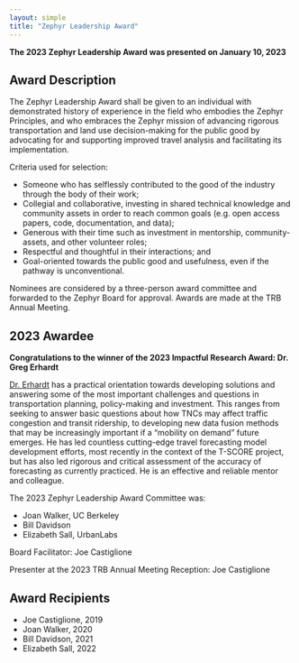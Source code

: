 ```yaml
---
layout: simple
title: "Zephyr Leadership Award"
---
```

**The 2023 Zephyr Leadership Award was presented on January 10, 2023**

## Award Description

The Zephyr Leadership Award shall be given to an individual with demonstrated history of experience in the field who embodies the Zephyr Principles, and who embraces the Zephyr mission of advancing rigorous transportation and land use decision-making for the public good by advocating for and supporting improved travel analysis and facilitating its implementation.

Criteria used for selection:
- Someone who has selflessly contributed to the good of the industry through the body of their work;
- Collegial and collaborative, investing in shared technical knowledge and community assets in order to reach common goals (e.g. open access papers, code, documentation, and data);
- Generous with their time such as investment in mentorship, community-assets, and other volunteer roles;
- Respectful and thoughtful in their interactions; and
- Goal-oriented towards the public good and usefulness, even if the pathway is unconventional.

Nominees are considered by a three-person award committee and forwarded to the Zephyr Board for approval.  Awards are made at the TRB Annual Meeting.

## 2023 Awardee

**Congratulations to the winner of the 2023 Impactful Research Award: Dr. Greg Erhardt**

[Dr. Erhardt](https://www.engr.uky.edu/directory/erhardt-greg) has a practical orientation towards developing solutions and answering some of the most important challenges and questions in transportation planning, policy-making and investment.  This ranges from seeking to answer basic questions about how TNCs may affect traffic congestion and transit ridership, to developing new data fusion methods that may be increasingly important if a “mobility on demand” future emerges.  He has led countless cutting-edge travel forecasting model development efforts, most recently in the context of the T-SCORE project, but has also led rigorous and critical assessment of the accuracy of forecasting as currently practiced.  He is an effective and reliable mentor and colleague.

The 2023 Zephyr Leadership Award Committee was:
- Joan Walker, UC Berkeley
- Bill Davidson
- Elizabeth Sall, UrbanLabs

Board Facilitator: Joe Castiglione

Presenter at the 2023 TRB Annual Meeting Reception: Joe Castiglione

## Award Recipients

- Joe Castiglione, 2019
- Joan Walker, 2020
- Bill Davidson, 2021
- Elizabeth Sall, 2022